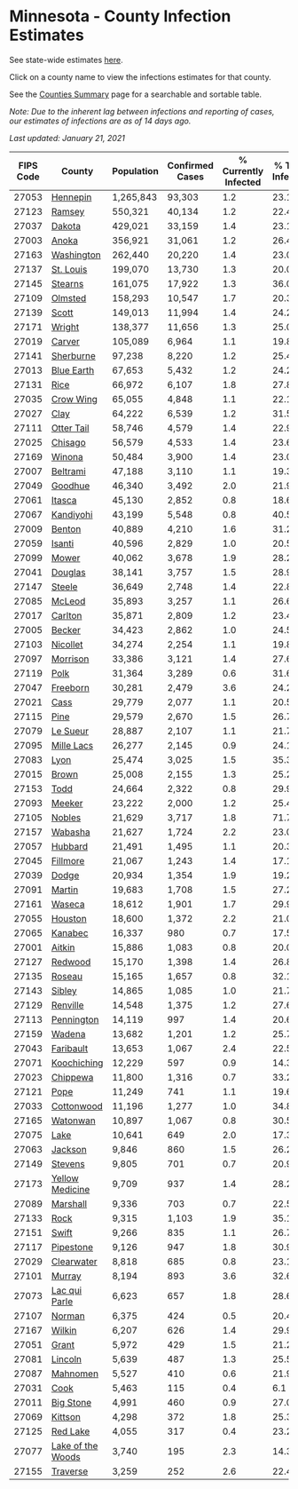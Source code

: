 # Minnesota - County Infection Estimates

See state-wide estimates [here](/infections/us-mn).

Click on a county name to view the infections estimates for that county.

See the [Counties Summary](/infections/summary-counties) page for a searchable and sortable table.

*Note: Due to the inherent lag between infections and reporting of cases, our estimates of infections are as of 14 days ago.*

*Last updated: January 21, 2021*

|   FIPS Code |                                 County |   Population |   Confirmed Cases |   % Currently Infected |   % Total Infected |
|-------------|----------------------------------------|--------------|-------------------|------------------------|--------------------|
|       27053 |                   [Hennepin](hennepin) |    1,265,843 |            93,303 |                    1.2 |               23.1 |
|       27123 |                       [Ramsey](ramsey) |      550,321 |            40,134 |                    1.2 |               22.4 |
|       27037 |                       [Dakota](dakota) |      429,021 |            33,159 |                    1.4 |               23.1 |
|       27003 |                         [Anoka](anoka) |      356,921 |            31,061 |                    1.2 |               26.4 |
|       27163 |               [Washington](washington) |      262,440 |            20,220 |                    1.4 |               23.0 |
|       27137 |                 [St. Louis](st.-louis) |      199,070 |            13,730 |                    1.3 |               20.0 |
|       27145 |                     [Stearns](stearns) |      161,075 |            17,922 |                    1.3 |               36.0 |
|       27109 |                     [Olmsted](olmsted) |      158,293 |            10,547 |                    1.7 |               20.3 |
|       27139 |                         [Scott](scott) |      149,013 |            11,994 |                    1.4 |               24.2 |
|       27171 |                       [Wright](wright) |      138,377 |            11,656 |                    1.3 |               25.0 |
|       27019 |                       [Carver](carver) |      105,089 |             6,964 |                    1.1 |               19.8 |
|       27141 |                 [Sherburne](sherburne) |       97,238 |             8,220 |                    1.2 |               25.4 |
|       27013 |               [Blue Earth](blue-earth) |       67,653 |             5,432 |                    1.2 |               24.2 |
|       27131 |                           [Rice](rice) |       66,972 |             6,107 |                    1.8 |               27.8 |
|       27035 |                 [Crow Wing](crow-wing) |       65,055 |             4,848 |                    1.1 |               22.1 |
|       27027 |                           [Clay](clay) |       64,222 |             6,539 |                    1.2 |               31.5 |
|       27111 |               [Otter Tail](otter-tail) |       58,746 |             4,579 |                    1.4 |               22.9 |
|       27025 |                     [Chisago](chisago) |       56,579 |             4,533 |                    1.4 |               23.6 |
|       27169 |                       [Winona](winona) |       50,484 |             3,900 |                    1.4 |               23.0 |
|       27007 |                   [Beltrami](beltrami) |       47,188 |             3,110 |                    1.1 |               19.3 |
|       27049 |                     [Goodhue](goodhue) |       46,340 |             3,492 |                    2.0 |               21.9 |
|       27061 |                       [Itasca](itasca) |       45,130 |             2,852 |                    0.8 |               18.6 |
|       27067 |                 [Kandiyohi](kandiyohi) |       43,199 |             5,548 |                    0.8 |               40.5 |
|       27009 |                       [Benton](benton) |       40,889 |             4,210 |                    1.6 |               31.2 |
|       27059 |                       [Isanti](isanti) |       40,596 |             2,829 |                    1.0 |               20.5 |
|       27099 |                         [Mower](mower) |       40,062 |             3,678 |                    1.9 |               28.2 |
|       27041 |                     [Douglas](douglas) |       38,141 |             3,757 |                    1.5 |               28.9 |
|       27147 |                       [Steele](steele) |       36,649 |             2,748 |                    1.4 |               22.8 |
|       27085 |                       [McLeod](mcleod) |       35,893 |             3,257 |                    1.1 |               26.6 |
|       27017 |                     [Carlton](carlton) |       35,871 |             2,809 |                    1.2 |               23.4 |
|       27005 |                       [Becker](becker) |       34,423 |             2,862 |                    1.0 |               24.5 |
|       27103 |                   [Nicollet](nicollet) |       34,274 |             2,254 |                    1.1 |               19.8 |
|       27097 |                   [Morrison](morrison) |       33,386 |             3,121 |                    1.4 |               27.6 |
|       27119 |                           [Polk](polk) |       31,364 |             3,289 |                    0.6 |               31.6 |
|       27047 |                   [Freeborn](freeborn) |       30,281 |             2,479 |                    3.6 |               24.2 |
|       27021 |                           [Cass](cass) |       29,779 |             2,077 |                    1.1 |               20.5 |
|       27115 |                           [Pine](pine) |       29,579 |             2,670 |                    1.5 |               26.7 |
|       27079 |                   [Le Sueur](le-sueur) |       28,887 |             2,107 |                    1.1 |               21.7 |
|       27095 |               [Mille Lacs](mille-lacs) |       26,277 |             2,145 |                    0.9 |               24.1 |
|       27083 |                           [Lyon](lyon) |       25,474 |             3,025 |                    1.5 |               35.3 |
|       27015 |                         [Brown](brown) |       25,008 |             2,155 |                    1.3 |               25.2 |
|       27153 |                           [Todd](todd) |       24,664 |             2,322 |                    0.8 |               29.9 |
|       27093 |                       [Meeker](meeker) |       23,222 |             2,000 |                    1.2 |               25.4 |
|       27105 |                       [Nobles](nobles) |       21,629 |             3,717 |                    1.8 |               71.7 |
|       27157 |                     [Wabasha](wabasha) |       21,627 |             1,724 |                    2.2 |               23.0 |
|       27057 |                     [Hubbard](hubbard) |       21,491 |             1,495 |                    1.1 |               20.3 |
|       27045 |                   [Fillmore](fillmore) |       21,067 |             1,243 |                    1.4 |               17.1 |
|       27039 |                         [Dodge](dodge) |       20,934 |             1,354 |                    1.9 |               19.2 |
|       27091 |                       [Martin](martin) |       19,683 |             1,708 |                    1.5 |               27.2 |
|       27161 |                       [Waseca](waseca) |       18,612 |             1,901 |                    1.7 |               29.9 |
|       27055 |                     [Houston](houston) |       18,600 |             1,372 |                    2.2 |               21.0 |
|       27065 |                     [Kanabec](kanabec) |       16,337 |               980 |                    0.7 |               17.5 |
|       27001 |                       [Aitkin](aitkin) |       15,886 |             1,083 |                    0.8 |               20.0 |
|       27127 |                     [Redwood](redwood) |       15,170 |             1,398 |                    1.4 |               26.8 |
|       27135 |                       [Roseau](roseau) |       15,165 |             1,657 |                    0.8 |               32.1 |
|       27143 |                       [Sibley](sibley) |       14,865 |             1,085 |                    1.0 |               21.7 |
|       27129 |                   [Renville](renville) |       14,548 |             1,375 |                    1.2 |               27.6 |
|       27113 |               [Pennington](pennington) |       14,119 |               997 |                    1.4 |               20.6 |
|       27159 |                       [Wadena](wadena) |       13,682 |             1,201 |                    1.2 |               25.7 |
|       27043 |                 [Faribault](faribault) |       13,653 |             1,067 |                    2.4 |               22.5 |
|       27071 |             [Koochiching](koochiching) |       12,229 |               597 |                    0.9 |               14.3 |
|       27023 |                   [Chippewa](chippewa) |       11,800 |             1,316 |                    0.7 |               33.2 |
|       27121 |                           [Pope](pope) |       11,249 |               741 |                    1.1 |               19.6 |
|       27033 |               [Cottonwood](cottonwood) |       11,196 |             1,277 |                    1.0 |               34.8 |
|       27165 |                   [Watonwan](watonwan) |       10,897 |             1,067 |                    0.8 |               30.5 |
|       27075 |                           [Lake](lake) |       10,641 |               649 |                    2.0 |               17.3 |
|       27063 |                     [Jackson](jackson) |        9,846 |               860 |                    1.5 |               26.2 |
|       27149 |                     [Stevens](stevens) |        9,805 |               701 |                    0.7 |               20.9 |
|       27173 |     [Yellow Medicine](yellow-medicine) |        9,709 |               937 |                    1.4 |               28.2 |
|       27089 |                   [Marshall](marshall) |        9,336 |               703 |                    0.7 |               22.5 |
|       27133 |                           [Rock](rock) |        9,315 |             1,103 |                    1.9 |               35.1 |
|       27151 |                         [Swift](swift) |        9,266 |               835 |                    1.1 |               26.7 |
|       27117 |                 [Pipestone](pipestone) |        9,126 |               947 |                    1.8 |               30.9 |
|       27029 |               [Clearwater](clearwater) |        8,818 |               685 |                    0.8 |               23.1 |
|       27101 |                       [Murray](murray) |        8,194 |               893 |                    3.6 |               32.6 |
|       27073 |         [Lac qui Parle](lac-qui-parle) |        6,623 |               657 |                    1.8 |               28.6 |
|       27107 |                       [Norman](norman) |        6,375 |               424 |                    0.5 |               20.4 |
|       27167 |                       [Wilkin](wilkin) |        6,207 |               626 |                    1.4 |               29.9 |
|       27051 |                         [Grant](grant) |        5,972 |               429 |                    1.5 |               21.2 |
|       27081 |                     [Lincoln](lincoln) |        5,639 |               487 |                    1.3 |               25.5 |
|       27087 |                   [Mahnomen](mahnomen) |        5,527 |               410 |                    0.6 |               21.9 |
|       27031 |                           [Cook](cook) |        5,463 |               115 |                    0.4 |                6.1 |
|       27011 |                 [Big Stone](big-stone) |        4,991 |               460 |                    0.9 |               27.0 |
|       27069 |                     [Kittson](kittson) |        4,298 |               372 |                    1.8 |               25.3 |
|       27125 |                   [Red Lake](red-lake) |        4,055 |               317 |                    0.4 |               23.2 |
|       27077 | [Lake of the Woods](lake-of-the-woods) |        3,740 |               195 |                    2.3 |               14.3 |
|       27155 |                   [Traverse](traverse) |        3,259 |               252 |                    2.6 |               22.4 |